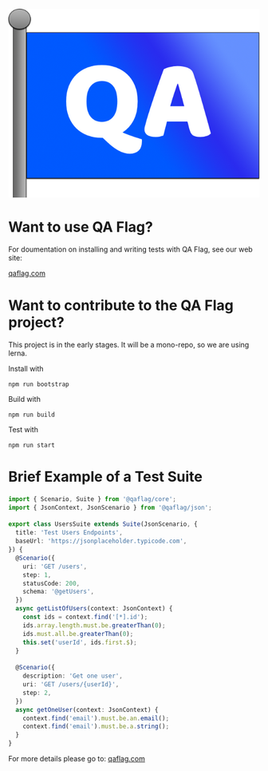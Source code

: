 ![QA Flag](/assets/qaflag.png)

# Want to use QA Flag?

For doumentation on installing and writing tests with QA Flag, see our web site:

[qaflag.com](https://www.qaflag.com/)

# Want to contribute to the QA Flag project?

This project is in the early stages. It will be a mono-repo, so we are using lerna.

Install with

```
npm run bootstrap
```

Build with

```
npm run build
```

Test with

```
npm run start
```

# Brief Example of a Test Suite

```typescript
import { Scenario, Suite } from '@qaflag/core';
import { JsonContext, JsonScenario } from '@qaflag/json';

export class UsersSuite extends Suite(JsonScenario, {
  title: 'Test Users Endpoints',
  baseUrl: 'https://jsonplaceholder.typicode.com',
}) {
  @Scenario({
    uri: 'GET /users',
    step: 1,
    statusCode: 200,
    schema: '@getUsers',
  })
  async getListOfUsers(context: JsonContext) {
    const ids = context.find('[*].id');
    ids.array.length.must.be.greaterThan(0);
    ids.must.all.be.greaterThan(0);
    this.set('userId', ids.first.$);
  }

  @Scenario({
    description: 'Get one user',
    uri: 'GET /users/{userId}',
    step: 2,
  })
  async getOneUser(context: JsonContext) {
    context.find('email').must.be.an.email();
    context.find('email').must.be.a.string();
  }
}
```

For more details please go to: [qaflag.com](https://www.qaflag.com/)
